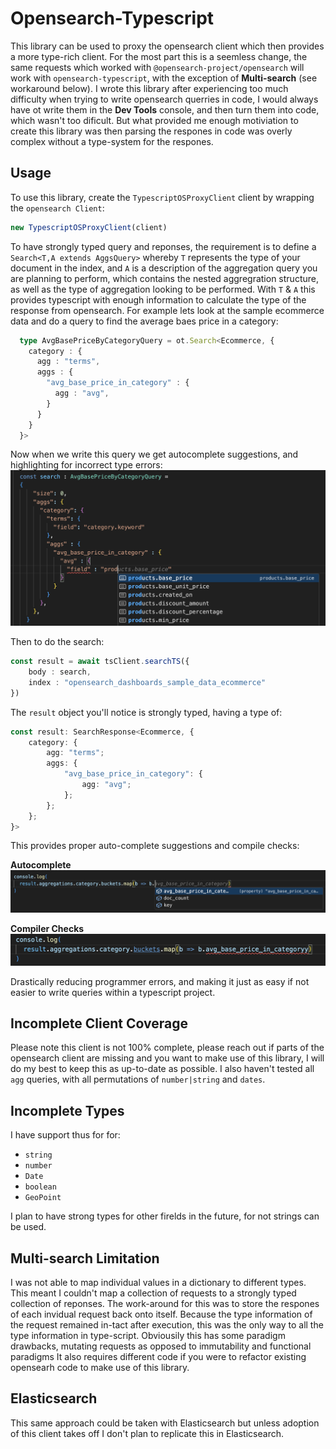 

# Opensearch-Typescript

This library can be used to proxy the opensearch client which then provides a more type-rich client. For the most part this is a seemless change, the same requests which worked with `@opensearch-project/opensearch` will work with `opensearch-typescript`, with the exception of **Multi-search** (see workaround below). I wrote this library after experiencing too much difficulty when trying to write opensearch querries in code, I would always have ot write them in the **Dev Tools** console, and then turn them into code, which wasn't too dificult. But what provided me enough motiviation to create this library was then parsing the respones in code was overly complex without a type-system for the respones.

## Usage
To use this library, create the `TypescriptOSProxyClient` client by wrapping the `opensearch Client`:
```typescript
new TypescriptOSProxyClient(client)
```

To have strongly typed query and reponses, the requirement is to define a `Search<T,A extends AggsQuery>` whereby `T` represents the type of your document in the index, and `A` is a description of the aggregation query you are planning to perform, which contains the nested aggregration structure, as well as the type of aggregation looking to be performed. With `T` & `A` this provides typescript with enough information to calculate the type of the response from opensearch. For example lets look at the sample ecommerce data and do a query to find the average baes price in a category:

```typescript
  type AvgBasePriceByCategoryQuery = ot.Search<Ecommerce, {
    category : {
      agg : "terms",
      aggs : {
        "avg_base_price_in_category" : {
          agg : "avg",
        }
      }
    }
  }>
```

Now when we write this query we get autocomplete suggestions, and highlighting for incorrect type errors:
![screenshot](docs/images/screenshot1.png)

Then to do the search:

```typescript
const result = await tsClient.searchTS({
    body : search,
    index : "opensearch_dashboards_sample_data_ecommerce"
})
```
The `result` object you'll notice is strongly typed, having a type of:
``` typescript
const result: SearchResponse<Ecommerce, {
    category: {
        agg: "terms";
        aggs: {
            "avg_base_price_in_category": {
                agg: "avg";
            };
        };
    };
}>
```
This provides proper auto-complete suggestions and compile checks:

**Autocomplete**
![screenshot](docs/images/screenshot2.png)

**Compiler Checks**
![screenshot](docs/images/screenshot3.png)

Drastically reducing programmer errors, and making it just as easy if not easier to write queries within a typescript project.


## Incomplete Client Coverage
Please note this client is not 100% complete, please reach out if parts of the opensearch client are missing and you want to make use of this library, I will do my best to keep this as up-to-date as possible. I also haven't tested all `agg` queries, with all permutations of `number|string` and `dates`.

## Incomplete Types
I have support thus for for:
 - `string`
 - `number`
 - `Date`
 - `boolean`
 - `GeoPoint`

I plan to have strong types for other firelds in the future, for not strings can be used.

## Multi-search Limitation
I was not able to map individual values in a dictionary to different types. This meant I couldn't map a collection of requests to a strongly typed collection of reponses. The work-around for this was to store the respones of each invidual request back onto itself. Because the type information of the request remained in-tact after execution, this was the only way to all the type information in type-script. Obviousily this has some paradigm drawbacks, mutating requests as opposed to immutability and functional paradigms It also requires different code if you were to refactor existing opensearh code to make use of this library.



## Elasticsearch
This same approach could be taken with Elasticsearch but unless adoption of this client takes off I don't plan to replicate this in Elasticsearch.